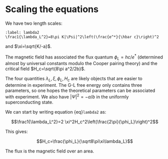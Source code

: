# Scaling the equations

We have two length scales:
```{math}
:label: lambda2
\frac1{\lambda_L^2}=8\pi K|\Psi|^2\left(\frac{e^*}{\hbar c}\right)^2
```

and $\xi=\sqrt{K/-a}$.

The magnetic field has associated the flux quantum $\phi_L=hc/e^*$ (determined almost by universal constants modulo the Cooper pairing theory) and the critical field $H_c=\sqrt{8\pi a^2/2b}$.

The four quantities $\lambda_L,\xi,\phi_L,H_c$ are likely objects that are easier to determine in experiment. The G-L free energy only contains three parameters, so one hopes the theoretical parameters can be associated with experiment. We also have $|\Psi|^2=-a/b$ in the uniformly superconducting state.

We can start by writing equation {eq}`lambda2` as:

$$\frac1{\lambda_L^2}=2 \xi^2H_c^2\left(\frac{2\pi}{\phi_L}\right)^2$$

This gives:

$$H_c=\frac{\phi_L}{\sqrt8\pi\xi\lambda_L}$$

The flux is the magnetic field over an area.